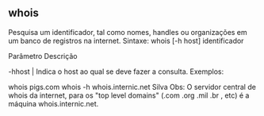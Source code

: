 ## whois

Pesquisa um identificador, tal como nomes, handles ou organizações
em um banco de registros na internet.
Sintaxe: whois [-h host] identificador

Parâmetro Descrição

-hhost | Indica o host ao qual se deve fazer a consulta.
Exemplos:

whois pigs.com
whois -h whois.internic.net Silva
Obs: O servidor central de whois da internet, para os "top level
domains" (.com .org .mil .br , etc) é a máquina
whois.internic.net. 


